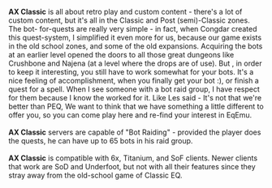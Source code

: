 **AX Classic** is all about retro play and custom content - there's a lot of custom content, but it's all in the Classic and Post (semi)-Classic zones. The bot- for-quests are really very simple - in fact, when Congdar created this quest-system, I simplified it even more for us, because our game exists in the old school zones, and some of the old expansions. Acquiring the bots at an earlier level opened the doors to all those great dungeons like Crushbone and Najena (at a level where the drops are of use). But , in order to keep it interesting, you still have to work somewhat for your bots. It's a nice feeling of accomplishment, when you finally get your bot :), or finish a quest for a spell. When I see someone with a bot raid group, I have respect for them because I know the worked for it. Like Les said - It's not that we're better than PEQ, We want to think that we have something a little different to offer you, so you can come play here and re-find your interest in EqEmu.<br><br>
<b>AX Classic</b> servers are capable of "Bot Raiding" - provided the player does the quests, he can have up to 65 bots in his raid group.<br><br>
<b>AX Classic</b> is compatible with 6x, Titanium, and SoF clients. Newer clients that work are SoD and Underfoot, but not with all their features since they stray away from the old-school game of Classic EQ.